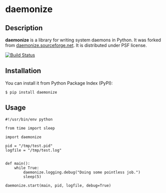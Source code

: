 # daemonize

## Description
**daemonize** is a library for writing system daemons in Python. It was forked from [daemonize.sourceforge.net](http://daemonize.sourceforge.net). It is distributed under PSF license.

[![Build Status](https://secure.travis-ci.org/thesharp/daemonize.png)](http://travis-ci.org/thesharp/daemonize)

## Installation
You can install it from Python Package Index (PyPI):

	$ pip install daemonize

## Usage
    #!/usr/bin/env python

    from time import sleep

    import daemonize

    pid = "/tmp/test.pid"
    logfile = "/tmp/test.log"


    def main():
        while True:
            daemonize.logging.debug("Doing some pointless job.")
            sleep(5)

    daemonize.start(main, pid, logfile, debug=True)
